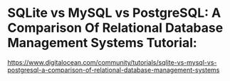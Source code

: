 # SQLite vs MySQL vs PostgreSQL: A Comparison Of Relational Database Management Systems Tutorial:

https://www.digitalocean.com/community/tutorials/sqlite-vs-mysql-vs-postgresql-a-comparison-of-relational-database-management-systems

